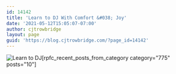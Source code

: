 ```yaml
---
id: 14142
title: 'Learn to DJ With Comfort &#038; Joy'
date: '2021-05-12T15:05:07-07:00'
author: cjtrowbridge
layout: page
guid: 'https://blog.cjtrowbridge.com/?page_id=14142'
---
```


![Learn to DJ](https://blog.cjtrowbridge.com/wp-content/uploads/2019/11/Learn-to-DJ-1-1.jpg)\[rpfc\_recent\_posts\_from\_category category="775" posts="10"\] 
